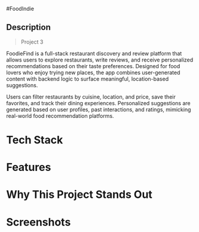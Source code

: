#FoodIndie 

## Description

> Project 3

FoodieFind is a full-stack restaurant discovery and review platform that allows users to explore restaurants, write reviews, and receive personalized recommendations based on their taste preferences. Designed for food lovers who enjoy trying new places, the app combines user-generated content with backend logic to surface meaningful, location-based suggestions.

Users can filter restaurants by cuisine, location, and price, save their favorites, and track their dining experiences. Personalized suggestions are generated based on user profiles, past interactions, and ratings, mimicking real-world food recommendation platforms.

# Tech Stack

# Features

# Why This Project Stands Out

# Screenshots